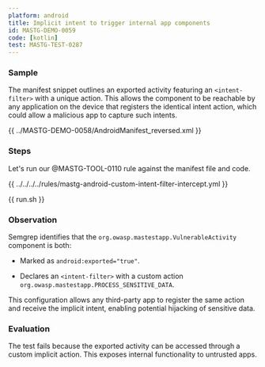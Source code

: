 ```yaml
---
platform: android
title: Implicit intent to trigger internal app components
id: MASTG-DEMO-0059
code: [kotlin]
test: MASTG-TEST-0287
---
```


### Sample

The manifest snippet outlines an exported activity featuring an `<intent-filter>` with a unique action. This allows the component to be reachable by any application on the device that registers the identical intent action, which could allow a malicious app to capture such intents.

{{ ../MASTG-DEMO-0058/AndroidManifest_reversed.xml }}

### Steps

Let's run our @MASTG-TOOL-0110 rule against the manifest file and code.

{{ ../../../../rules/mastg-android-custom-intent-filter-intercept.yml }}

{{ run.sh }}

### Observation

Semgrep identifies that the `org.owasp.mastestapp.VulnerableActivity` component is both:

- Marked as `android:exported="true"`.

- Declares an `<intent-filter>` with a custom action `org.owasp.mastestapp.PROCESS_SENSITIVE_DATA`.

This configuration allows any third-party app to register the same action and receive the implicit intent, enabling potential hijacking of sensitive data.

### Evaluation

The test fails because the exported activity can be accessed through a custom implicit action. This exposes internal functionality to untrusted apps.
